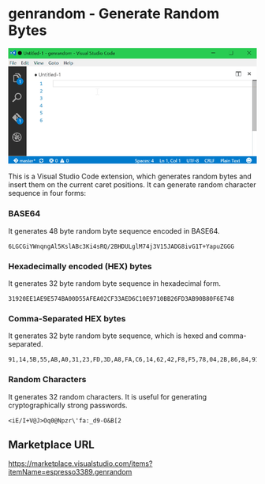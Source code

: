 # genrandom - Generate Random Bytes

![](https://raw.githubusercontent.com/espresso3389/genrandom-vscode/master/images/intro.gif)

This is a Visual Studio Code extension, which generates random bytes and insert them on the current caret positions.
It can generate random character sequence in four forms:

### BASE64
It generates 48 byte random byte sequence encoded in BASE64.
```
6LGCGiYWnqngAl5KslABc3Ki4sRQ/2BHDULglM74j3V15JADG8ivG1T+YapuZGGG
```
### Hexadecimally encoded (HEX) bytes
It generates 32 byte random byte sequence in hexadecimal form.
```
31920EE1AE9E574BA00D55AFEA02CF33AED6C10E9710BB26FD3AB90B80F6E748
```
### Comma-Separated HEX bytes
It generates 32 byte random byte sequence, which is hexed and comma-separated.
```
91,14,5B,55,AB,A0,31,23,FD,3D,A8,FA,C6,14,62,42,F8,F5,78,04,2B,86,84,91,36,E6,C0,F1,E1,26,5E,1A
```
### Random Characters
It generates 32 random characters.
It is useful for generating cryptographically strong passwords.
```
<iE/I+V@J>Oq0@Npzr\'fa:_d9-O&B[2
```

## Marketplace URL
https://marketplace.visualstudio.com/items?itemName=espresso3389.genrandom
